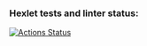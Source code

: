 ### Hexlet tests and linter status:
[![Actions Status](https://github.com/Josssei/qa-engineer-project-84/actions/workflows/hexlet-check.yml/badge.svg)](https://github.com/Josssei/qa-engineer-project-84/actions)